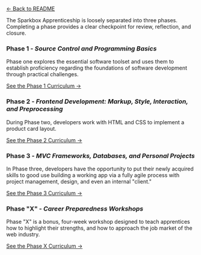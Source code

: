 [← Back to README](/README.md)

The Sparkbox Apprenticeship is loosely separated into three phases. Completing a phase provides a clear checkpoint for review, reflection, and closure.

### Phase 1 - *Source Control and Programming Basics*
Phase one explores the essential software toolset and uses them to establish proficiency regarding the foundations of software development through practical challenges.

[See the Phase 1 Curriculum →][]

### Phase 2 - *Frontend Development: Markup, Style, Interaction, and Preprocessing*
During Phase two, developers work with HTML and CSS to implement a product card layout.

[See the Phase 2 Curriculum →][]

### Phase 3 - *MVC Frameworks, Databases, and Personal Projects*
In Phase three, developers have the opportunity to put their newly acquired skills to good use building a working app via a fully agile process with project management, design, and even an internal "client."

[See the Phase 3 Curriculum →][]

### Phase "X" - *Career Preparedness Workshops*
Phase "X" is a bonus, four-week workshop designed to teach apprentices how to highlight their strengths, and how to approach the job market of the web industry.

[See the Phase X Curriculum →][]

[See the Phase 1 Curriculum →]: phases/1-programming.md
[See the Phase 2 Curriculum →]: phases/2-frontend.md
[See the Phase 3 Curriculum →]: phases/3-project.md
[See the Phase X Curriculum →]: phases/x-job-prep.md
